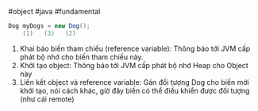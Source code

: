 
#object #java #fundamental


```java
Dog myDogs = new Dog();
	(1)   (3)   (2)
```

1. Khai báo biến tham chiếu (reference variable): Thông báo tới JVM cấp phát bộ nhớ cho biến tham chiếu này.
2. Khởi tạo object: Thông báo tới JVM cấp phát bộ nhớ Heap cho Object này
3. Liên kết object và reference variable: Gán đối tượng Dog cho biến mới khởi tạo, nói cách khác, giờ đây biến có thể điều khiển được đối tượng (như cái remote)